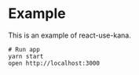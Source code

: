 # Example

This is an example of react-use-kana.

```
# Run app
yarn start
open http://localhost:3000
```
